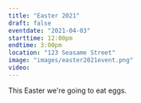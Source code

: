 ```yaml
---
title: "Easter 2021"
draft: false
eventdate: "2021-04-03"
starttime: 12:00pm
endtime: 3:00pm
location: "123 Seasame Street"
image: "images/easter2021event.png"
video:
---
```


This Easter we're going to eat eggs.
